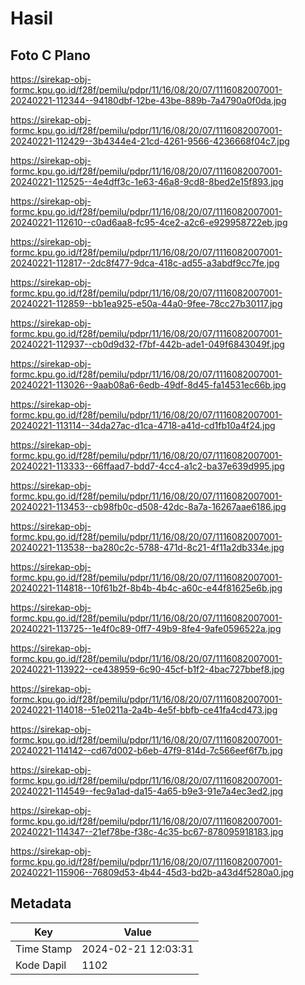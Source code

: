 # Hasil

## Foto C Plano

https://sirekap-obj-formc.kpu.go.id/f28f/pemilu/pdpr/11/16/08/20/07/1116082007001-20240221-112344--94180dbf-12be-43be-889b-7a4790a0f0da.jpg

https://sirekap-obj-formc.kpu.go.id/f28f/pemilu/pdpr/11/16/08/20/07/1116082007001-20240221-112429--3b4344e4-21cd-4261-9566-4236668f04c7.jpg

https://sirekap-obj-formc.kpu.go.id/f28f/pemilu/pdpr/11/16/08/20/07/1116082007001-20240221-112525--4e4dff3c-1e63-46a8-9cd8-8bed2e15f893.jpg

https://sirekap-obj-formc.kpu.go.id/f28f/pemilu/pdpr/11/16/08/20/07/1116082007001-20240221-112610--c0ad6aa8-fc95-4ce2-a2c6-e929958722eb.jpg

https://sirekap-obj-formc.kpu.go.id/f28f/pemilu/pdpr/11/16/08/20/07/1116082007001-20240221-112817--2dc8f477-9dca-418c-ad55-a3abdf9cc7fe.jpg

https://sirekap-obj-formc.kpu.go.id/f28f/pemilu/pdpr/11/16/08/20/07/1116082007001-20240221-112859--bb1ea925-e50a-44a0-9fee-78cc27b30117.jpg

https://sirekap-obj-formc.kpu.go.id/f28f/pemilu/pdpr/11/16/08/20/07/1116082007001-20240221-112937--cb0d9d32-f7bf-442b-ade1-049f6843049f.jpg

https://sirekap-obj-formc.kpu.go.id/f28f/pemilu/pdpr/11/16/08/20/07/1116082007001-20240221-113026--9aab08a6-6edb-49df-8d45-fa14531ec66b.jpg

https://sirekap-obj-formc.kpu.go.id/f28f/pemilu/pdpr/11/16/08/20/07/1116082007001-20240221-113114--34da27ac-d1ca-4718-a41d-cd1fb10a4f24.jpg

https://sirekap-obj-formc.kpu.go.id/f28f/pemilu/pdpr/11/16/08/20/07/1116082007001-20240221-113333--66ffaad7-bdd7-4cc4-a1c2-ba37e639d995.jpg

https://sirekap-obj-formc.kpu.go.id/f28f/pemilu/pdpr/11/16/08/20/07/1116082007001-20240221-113453--cb98fb0c-d508-42dc-8a7a-16267aae6186.jpg

https://sirekap-obj-formc.kpu.go.id/f28f/pemilu/pdpr/11/16/08/20/07/1116082007001-20240221-113538--ba280c2c-5788-471d-8c21-4f11a2db334e.jpg

https://sirekap-obj-formc.kpu.go.id/f28f/pemilu/pdpr/11/16/08/20/07/1116082007001-20240221-114818--10f61b2f-8b4b-4b4c-a60c-e44f81625e6b.jpg

https://sirekap-obj-formc.kpu.go.id/f28f/pemilu/pdpr/11/16/08/20/07/1116082007001-20240221-113725--1e4f0c89-0ff7-49b9-8fe4-9afe0596522a.jpg

https://sirekap-obj-formc.kpu.go.id/f28f/pemilu/pdpr/11/16/08/20/07/1116082007001-20240221-113922--ce438959-6c90-45cf-b1f2-4bac727bbef8.jpg

https://sirekap-obj-formc.kpu.go.id/f28f/pemilu/pdpr/11/16/08/20/07/1116082007001-20240221-114018--51e0211a-2a4b-4e5f-bbfb-ce41fa4cd473.jpg

https://sirekap-obj-formc.kpu.go.id/f28f/pemilu/pdpr/11/16/08/20/07/1116082007001-20240221-114142--cd67d002-b6eb-47f9-814d-7c566eef6f7b.jpg

https://sirekap-obj-formc.kpu.go.id/f28f/pemilu/pdpr/11/16/08/20/07/1116082007001-20240221-114549--fec9a1ad-da15-4a65-b9e3-91e7a4ec3ed2.jpg

https://sirekap-obj-formc.kpu.go.id/f28f/pemilu/pdpr/11/16/08/20/07/1116082007001-20240221-114347--21ef78be-f38c-4c35-bc67-878095918183.jpg

https://sirekap-obj-formc.kpu.go.id/f28f/pemilu/pdpr/11/16/08/20/07/1116082007001-20240221-115906--76809d53-4b44-45d3-bd2b-a43d4f5280a0.jpg


## Metadata

| Key        | Value               |
| ---------- | ------------------- |
| Time Stamp | 2024-02-21 12:03:31 |
| Kode Dapil | 1102                |



